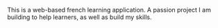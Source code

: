 This is a web-based french learning application. A passion project I am building to help learners, as well as build my skills.
